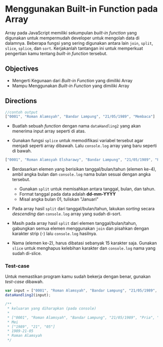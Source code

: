 # Menggunakan Built-in Function pada Array

Array pada JavaScript memiliki sekumpulan *built-in function* yang digunakan untuk mempermudah developer untuk mengolah data di dalamnya. Beberapa fungsi yang sering digunakan antara lain `join`, `split`, `slice`, `splice`, dan `sort`. Kerjakanlah tantangan ini untuk memperkuat pengertian kamu tentang *built-in function* tersebut.

## Objectives

- Mengerti Kegunaan dari *Built-in Function* yang dimiliki Array
- Mampu Menggunakan *Built-in Function* yang dimiliki Array

## Directions

```javascript
//contoh output
["0001", "Roman Alamsyah", "Bandar Lampung", "21/05/1989", "Membaca"]  
```
- Buatlah sebuah _function_ dengan nama `dataHandling2` yang akan menerima input array seperti di atas.

- Gunakan fungsi `splice` untuk memodifikasi variabel tersebut agar menjadi seperti array dibawah. Lalu `console.log` array yang baru seperti di bawah.

```javascript
["0001", "Roman Alamsyah Elsharawy", "Bandar Lampung", "21/05/1989", "Pria", "SMA Internasional Metro"]  
```

- Berdasarkan elemen yang berisikan tanggal/bulan/tahun (elemen ke-4), ambil angka bulan dan `console.log` nama bulan sesuai dengan angka tersebut.
    - Gunakan `split` untuk memisahkan antara tanggal, bulan, dan tahun.
    - Format tanggal pada data adalah **dd-mm-YYYY**
    - Misal angka bulan 01, tuliskan "Januari"

- Pada array hasil `split` dari tanggal/bulan/tahun, lakukan *sorting* secara *descending* dan `console.log` array yang sudah di-sort.

- Masih pada array hasil `split` dari elemen tanggal/bulan/tahun, gabungkan semua elemen menggunakan `join` dan pisahkan dengan karakter strip (-) lalu `console.log` hasilnya.

- Nama (elemen ke-2), harus dibatasi sebanyak 15 karakter saja. Gunakan `slice` untuk menghapus kelebihan karakter dan `console.log` nama yang sudah di-slice.

### Test-case

Untuk memastikan program kamu sudah bekerja dengan benar, gunakan *test-case* dibawah.

```javascript
var input = ["0001", "Roman Alamsyah", "Bandar Lampung", "21/05/1989", "Membaca"];
dataHandling2(input);

/**
 * keluaran yang diharapkan (pada console)
 *
 * ["0001", "Roman Alamsyah", "Bandar Lampung", "21/05/1989", "Pria", "SMA Internasional Metro"]
 * Mei
 * ["1989", "21", "05"]
 * 1989-21-05
 * Roman Alamsyah
 */
```
